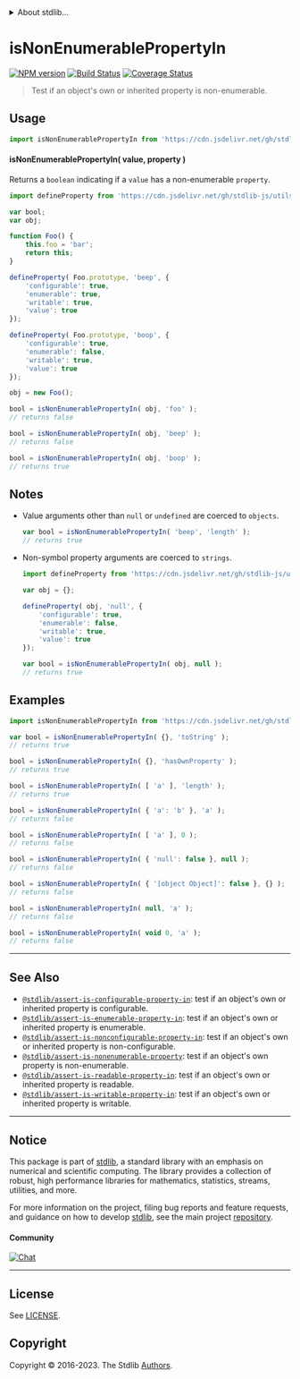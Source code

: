 <!--

@license Apache-2.0

Copyright (c) 2018 The Stdlib Authors.

Licensed under the Apache License, Version 2.0 (the "License");
you may not use this file except in compliance with the License.
You may obtain a copy of the License at

   http://www.apache.org/licenses/LICENSE-2.0

Unless required by applicable law or agreed to in writing, software
distributed under the License is distributed on an "AS IS" BASIS,
WITHOUT WARRANTIES OR CONDITIONS OF ANY KIND, either express or implied.
See the License for the specific language governing permissions and
limitations under the License.

-->


<details>
  <summary>
    About stdlib...
  </summary>
  <p>We believe in a future in which the web is a preferred environment for numerical computation. To help realize this future, we've built stdlib. stdlib is a standard library, with an emphasis on numerical and scientific computation, written in JavaScript (and C) for execution in browsers and in Node.js.</p>
  <p>The library is fully decomposable, being architected in such a way that you can swap out and mix and match APIs and functionality to cater to your exact preferences and use cases.</p>
  <p>When you use stdlib, you can be absolutely certain that you are using the most thorough, rigorous, well-written, studied, documented, tested, measured, and high-quality code out there.</p>
  <p>To join us in bringing numerical computing to the web, get started by checking us out on <a href="https://github.com/stdlib-js/stdlib">GitHub</a>, and please consider <a href="https://opencollective.com/stdlib">financially supporting stdlib</a>. We greatly appreciate your continued support!</p>
</details>

# isNonEnumerablePropertyIn

[![NPM version][npm-image]][npm-url] [![Build Status][test-image]][test-url] [![Coverage Status][coverage-image]][coverage-url] <!-- [![dependencies][dependencies-image]][dependencies-url] -->

> Test if an object's own or inherited property is non-enumerable.



<section class="usage">

## Usage

```javascript
import isNonEnumerablePropertyIn from 'https://cdn.jsdelivr.net/gh/stdlib-js/assert-is-nonenumerable-property-in@deno/mod.js';
```

#### isNonEnumerablePropertyIn( value, property )

Returns a `boolean` indicating if a `value` has a non-enumerable `property`.

<!-- eslint-disable no-restricted-syntax -->

```javascript
import defineProperty from 'https://cdn.jsdelivr.net/gh/stdlib-js/utils-define-property@deno/mod.js';

var bool;
var obj;

function Foo() {
    this.foo = 'bar';
    return this;
}

defineProperty( Foo.prototype, 'beep', {
    'configurable': true,
    'enumerable': true,
    'writable': true,
    'value': true
});

defineProperty( Foo.prototype, 'boop', {
    'configurable': true,
    'enumerable': false,
    'writable': true,
    'value': true
});

obj = new Foo();

bool = isNonEnumerablePropertyIn( obj, 'foo' );
// returns false

bool = isNonEnumerablePropertyIn( obj, 'beep' );
// returns false

bool = isNonEnumerablePropertyIn( obj, 'boop' );
// returns true
```

</section>

<!-- /.usage -->

<section class="notes">

## Notes

-   Value arguments other than `null` or `undefined` are coerced to `objects`.

    ```javascript
    var bool = isNonEnumerablePropertyIn( 'beep', 'length' );
    // returns true
    ```

-   Non-symbol property arguments are coerced to `strings`.

    ```javascript
    import defineProperty from 'https://cdn.jsdelivr.net/gh/stdlib-js/utils-define-property@deno/mod.js';

    var obj = {};

    defineProperty( obj, 'null', {
        'configurable': true,
        'enumerable': false,
        'writable': true,
        'value': true
    });

    var bool = isNonEnumerablePropertyIn( obj, null );
    // returns true
    ```

</section>

<!-- /.notes -->

<section class="examples">

## Examples

<!-- eslint-disable object-curly-newline -->

<!-- eslint no-undef: "error" -->

```javascript
import isNonEnumerablePropertyIn from 'https://cdn.jsdelivr.net/gh/stdlib-js/assert-is-nonenumerable-property-in@deno/mod.js';

var bool = isNonEnumerablePropertyIn( {}, 'toString' );
// returns true

bool = isNonEnumerablePropertyIn( {}, 'hasOwnProperty' );
// returns true

bool = isNonEnumerablePropertyIn( [ 'a' ], 'length' );
// returns true

bool = isNonEnumerablePropertyIn( { 'a': 'b' }, 'a' );
// returns false

bool = isNonEnumerablePropertyIn( [ 'a' ], 0 );
// returns false

bool = isNonEnumerablePropertyIn( { 'null': false }, null );
// returns false

bool = isNonEnumerablePropertyIn( { '[object Object]': false }, {} );
// returns false

bool = isNonEnumerablePropertyIn( null, 'a' );
// returns false

bool = isNonEnumerablePropertyIn( void 0, 'a' );
// returns false
```

</section>

<!-- /.examples -->

<!-- Section for related `stdlib` packages. Do not manually edit this section, as it is automatically populated. -->

<section class="related">

* * *

## See Also

-   <span class="package-name">[`@stdlib/assert-is-configurable-property-in`][@stdlib/assert/is-configurable-property-in]</span><span class="delimiter">: </span><span class="description">test if an object's own or inherited property is configurable.</span>
-   <span class="package-name">[`@stdlib/assert-is-enumerable-property-in`][@stdlib/assert/is-enumerable-property-in]</span><span class="delimiter">: </span><span class="description">test if an object's own or inherited property is enumerable.</span>
-   <span class="package-name">[`@stdlib/assert-is-nonconfigurable-property-in`][@stdlib/assert/is-nonconfigurable-property-in]</span><span class="delimiter">: </span><span class="description">test if an object's own or inherited property is non-configurable.</span>
-   <span class="package-name">[`@stdlib/assert-is-nonenumerable-property`][@stdlib/assert/is-nonenumerable-property]</span><span class="delimiter">: </span><span class="description">test if an object's own property is non-enumerable.</span>
-   <span class="package-name">[`@stdlib/assert-is-readable-property-in`][@stdlib/assert/is-readable-property-in]</span><span class="delimiter">: </span><span class="description">test if an object's own or inherited property is readable.</span>
-   <span class="package-name">[`@stdlib/assert-is-writable-property-in`][@stdlib/assert/is-writable-property-in]</span><span class="delimiter">: </span><span class="description">test if an object's own or inherited property is writable.</span>

</section>

<!-- /.related -->

<!-- Section for all links. Make sure to keep an empty line after the `section` element and another before the `/section` close. -->


<section class="main-repo" >

* * *

## Notice

This package is part of [stdlib][stdlib], a standard library with an emphasis on numerical and scientific computing. The library provides a collection of robust, high performance libraries for mathematics, statistics, streams, utilities, and more.

For more information on the project, filing bug reports and feature requests, and guidance on how to develop [stdlib][stdlib], see the main project [repository][stdlib].

#### Community

[![Chat][chat-image]][chat-url]

---

## License

See [LICENSE][stdlib-license].


## Copyright

Copyright &copy; 2016-2023. The Stdlib [Authors][stdlib-authors].

</section>

<!-- /.stdlib -->

<!-- Section for all links. Make sure to keep an empty line after the `section` element and another before the `/section` close. -->

<section class="links">

[npm-image]: http://img.shields.io/npm/v/@stdlib/assert-is-nonenumerable-property-in.svg
[npm-url]: https://npmjs.org/package/@stdlib/assert-is-nonenumerable-property-in

[test-image]: https://github.com/stdlib-js/assert-is-nonenumerable-property-in/actions/workflows/test.yml/badge.svg?branch=main
[test-url]: https://github.com/stdlib-js/assert-is-nonenumerable-property-in/actions/workflows/test.yml?query=branch:main

[coverage-image]: https://img.shields.io/codecov/c/github/stdlib-js/assert-is-nonenumerable-property-in/main.svg
[coverage-url]: https://codecov.io/github/stdlib-js/assert-is-nonenumerable-property-in?branch=main

<!--

[dependencies-image]: https://img.shields.io/david/stdlib-js/assert-is-nonenumerable-property-in.svg
[dependencies-url]: https://david-dm.org/stdlib-js/assert-is-nonenumerable-property-in/main

-->

[chat-image]: https://img.shields.io/gitter/room/stdlib-js/stdlib.svg
[chat-url]: https://app.gitter.im/#/room/#stdlib-js_stdlib:gitter.im

[stdlib]: https://github.com/stdlib-js/stdlib

[stdlib-authors]: https://github.com/stdlib-js/stdlib/graphs/contributors

[umd]: https://github.com/umdjs/umd
[es-module]: https://developer.mozilla.org/en-US/docs/Web/JavaScript/Guide/Modules

[deno-url]: https://github.com/stdlib-js/assert-is-nonenumerable-property-in/tree/deno
[umd-url]: https://github.com/stdlib-js/assert-is-nonenumerable-property-in/tree/umd
[esm-url]: https://github.com/stdlib-js/assert-is-nonenumerable-property-in/tree/esm
[branches-url]: https://github.com/stdlib-js/assert-is-nonenumerable-property-in/blob/main/branches.md

[stdlib-license]: https://raw.githubusercontent.com/stdlib-js/assert-is-nonenumerable-property-in/main/LICENSE

<!-- <related-links> -->

[@stdlib/assert/is-configurable-property-in]: https://github.com/stdlib-js/assert-is-configurable-property-in/tree/deno

[@stdlib/assert/is-enumerable-property-in]: https://github.com/stdlib-js/assert-is-enumerable-property-in/tree/deno

[@stdlib/assert/is-nonconfigurable-property-in]: https://github.com/stdlib-js/assert-is-nonconfigurable-property-in/tree/deno

[@stdlib/assert/is-nonenumerable-property]: https://github.com/stdlib-js/assert-is-nonenumerable-property/tree/deno

[@stdlib/assert/is-readable-property-in]: https://github.com/stdlib-js/assert-is-readable-property-in/tree/deno

[@stdlib/assert/is-writable-property-in]: https://github.com/stdlib-js/assert-is-writable-property-in/tree/deno

<!-- </related-links> -->

</section>

<!-- /.links -->
